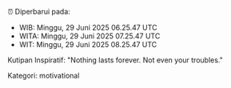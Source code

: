 ⏰ Diperbarui pada:
- WIB: Minggu, 29 Juni 2025 06.25.47 UTC
- WITA: Minggu, 29 Juni 2025 07.25.47 UTC
- WIT: Minggu, 29 Juni 2025 08.25.47 UTC

Kutipan Inspiratif:
"Nothing lasts forever. Not even your troubles."


Kategori: motivational


